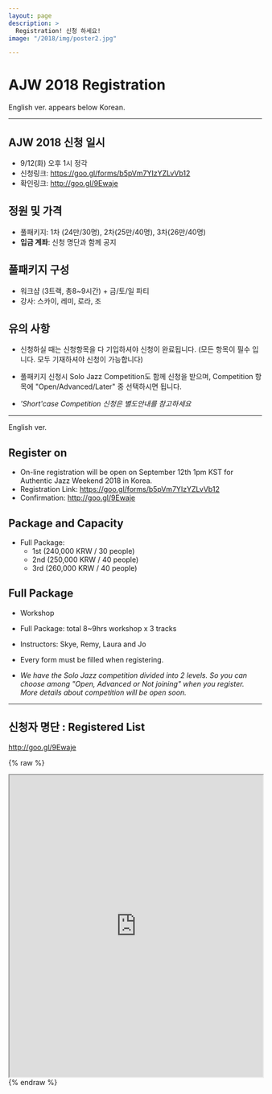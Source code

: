 ```yaml
---
layout: page
description: >
  Registration! 신청 하세요!
image: "/2018/img/poster2.jpg"

---
```

# AJW 2018 Registration

English ver. appears below Korean.

---

## AJW 2018 신청 일시

* 9/12(화) 오후 1시 정각
* 신청링크: <https://goo.gl/forms/b5pVm7YIzYZLvVb12>
* 확인링크: <http://goo.gl/9Ewaje>

## 정원 및 가격

* 풀패키지: 1차 (24만/30명), 2차(25만/40명), 3차(26만/40명)
* **입금 계좌**: 신청 명단과 함께 공지

## 풀패키지 구성

* 워크샵 (3트랙, 총8~9시간) + 금/토/일 파티
* 강사: 스카이, 레미, 로라, 조

## 유의 사항

* 신청하실 때는 신청항목을 다 기입하셔야 신청이 완료됩니다. (모든 항목이 필수 입니다. 모두 기재하셔야 신청이 가능합니다)
* 풀패키지 신청시 Solo Jazz Competition도 함께 신청을 받으며, Competition 항목에 "Open/Advanced/Later" 중 선택하시면 됩니다.

* *'Short'case Competition 신청은 별도안내를 참고하세요*

---

English ver.

## Register on

* On-line registration will be open on September 12th 1pm KST for Authentic Jazz Weekend 2018 in Korea.
* Registration Link: <https://goo.gl/forms/b5pVm7YIzYZLvVb12>
* Confirmation: <http://goo.gl/9Ewaje>

## Package and Capacity

* Full Package:
  * 1st (240,000 KRW / 30 people)
  * 2nd (250,000 KRW / 40 people)
  * 3rd (260,000 KRW / 40 people)

## Full Package

* Workshop
* Full Package: total 8~9hrs workshop x 3 tracks
* Instructors: Skye, Remy, Laura and Jo
* Every form must be filled when registering.

* *We have the Solo Jazz competition divided into 2 levels. So you can choose among "Open, Advanced or Not joining" when you register. More details about competition will be open soon.*

---

## 신청자 명단 : Registered List

<http://goo.gl/9Ewaje>

{% raw %}
<div class="col-lg-12 col-sm-12">
<iframe width="100%" height="600px" src="https://docs.google.com/spreadsheets/d/e/2PACX-1vS8S_lFf4DXVOuf6BauYQRRohJ09puit2oUp2WXy5YCed4R7R55FzD86AjOWqTFZ_Pvo0Zlqq0eze4d/pubhtml?gid=2051765417&amp;single=true&amp;widget=true&amp;headers=false"></iframe>
</div>
{% endraw %}
